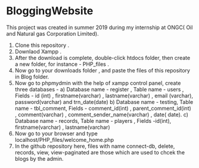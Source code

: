 # BloggingWebsite
This project was created in summer 2019 during my internship at ONGC( Oil and Natural gas Corporation Limited).

1) Clone this repository .
2) Downlaod Xampp .
3) After the download is complete, double-click htdocs folder, then create a new folder, for instance - PHP_files .
4) Now go to your downloads folder , and paste the files of this repository in Blog folder.
5) Now go to phpmydmin with the help of xampp control panel, create three databases -
  a) Database name - register , Table name - users , Fields  - id (int) , firstname(varchar) , lastname(varchar) , email (varchar), password(varchar) and trn_date(date)
  b) Database name - testing, Table name - tbl_comment, Fields - comment_id(int) , parent_comment_id(int) , comment(varchar) , comment_sender_name(varchar) , date( date).
  c) Database name - records, Table name - players , Fields  -id(int), firstname(varchar) , lastname(varchar)
6) Now go to your browser and type localhost/PHP_files/welcome_home.php 
7) In the github repository here, files with name connect-db, delete, records, view, view-paginated are those which are used to chcek the blogs by the admin.
